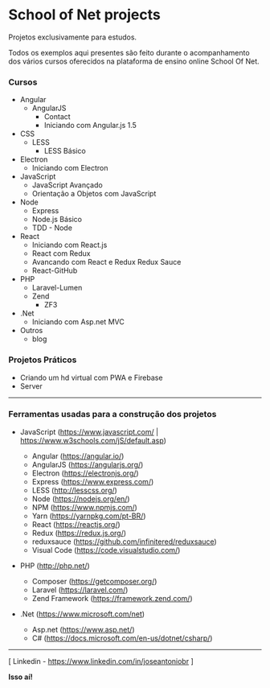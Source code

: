 # School of Net projects

Projetos exclusivamente para estudos.

Todos os exemplos aqui presentes são feito durante o acompanhamento dos vários cursos oferecidos na plataforma de ensino online School Of Net.

### Cursos 
- Angular
    - AngularJS
        - Contact
        - Iniciando com Angular.js 1.5
- CSS
    - LESS
        - LESS Básico
- Electron
    - Iniciando com Electron
- JavaScript
    - JavaScript Avançado
    - Orientação a Objetos com JavaScript
- Node
    - Express
    - Node.js Básico
    - TDD - Node
- React
    - Iniciando com React.js
    - React com Redux
    - Avancando com React e Redux Redux Sauce
    - React-GitHub
- PHP
    - Laravel-Lumen
    - Zend
        - ZF3
- .Net
    - Iniciando com Asp.net MVC
- Outros
    - blog

### Projetos Práticos

-  Criando um hd virtual com PWA e Firebase
-  Server


---
### Ferramentas usadas para a construção dos projetos

- JavaScript (https://www.javascript.com/ |         https://www.w3schools.com/jS/default.asp)
    - Angular (https://angular.io/) 
    - AngularJS (https://angularjs.org/)
    - Electron (https://electronjs.org/)
    - Express (https://www.express.com/)
    - LESS (http://lesscss.org/)
    - Node (https://nodejs.org/en/)
    - NPM (https://www.npmjs.com/)
    - Yarn (https://yarnpkg.com/pt-BR/)
    - React (https://reactjs.org/)
    - Redux (https://redux.js.org/)
    - reduxsauce (https://github.com/infinitered/reduxsauce)
    - Visual Code (https://code.visualstudio.com/)

- PHP (http://php.net/)
   - Composer (https://getcomposer.org/)
   - Laravel (https://laravel.com/)
   - Zend Framework (https://framework.zend.com/)
- .Net (https://www.microsoft.com/net)
   - Asp.net (https://www.asp.net/)
   - C# (https://docs.microsoft.com/en-us/dotnet/csharp/)

---

 [ Linkedin - https://www.linkedin.com/in/joseantoniobr ]

**Isso aí!**

